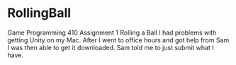 # RollingBall
Game Programming 410 Assignment 1 Rolling a Ball 
I had problems with getting Unity on my Mac. After I went to office hours and got help from Sam I was then able to get it downloaded. Sam told me to just submit what I have.
